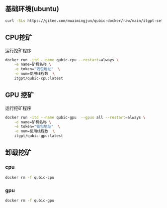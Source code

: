 
## 基础环境(ubuntu)



```bash 
curl -SLs https://gitee.com/muaimingjun/qubic-docker/raw/main/itgpt-setup.sh | bash
```



## CPU挖矿

运行挖矿程序

```bash
docker run -itd --name qubic-cpu --restart=always \
	-e name=矿机名称 \
	-e token="钱包地址"  \
	-e num=使用线程数  \
	itgpt/qubic-cpu:latest
```

## GPU 挖矿

运行挖矿程序

```bash 
docker run -itd --name qubic-gpu  --gpus all --restart=always \
	-e name=矿机名称 \
	-e token="钱包地址"  \
	-e num=使用线程数  \
	itgpt/qubic-gpu:latest
```

## 卸载挖矿

###  cpu

```bash
docker rm -f qubic-cpu
```



### gpu

```bash
docker rm -f qubic-gpu
```







